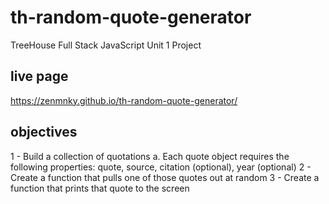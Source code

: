 # th-random-quote-generator
TreeHouse Full Stack JavaScript Unit 1 Project

## live page 
<https://zenmnky.github.io/th-random-quote-generator/>

## objectives
1 - Build a collection of quotations
    a. Each quote object requires the following properties: quote, source, citation (optional), year (optional)
2 - Create a function that pulls one of those quotes out at random
3 - Create a function that prints that quote to the screen

